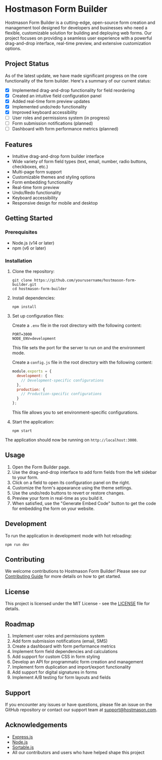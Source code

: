 # Hostmason Form Builder

Hostmason Form Builder is a cutting-edge, open-source form creation and management tool designed for developers and businesses who need a flexible, customizable solution for building and deploying web forms. Our project focuses on providing a seamless user experience with a powerful drag-and-drop interface, real-time preview, and extensive customization options.

## Project Status

As of the latest update, we have made significant progress on the core functionality of the form builder. Here's a summary of our current status:

- [x] Implemented drag-and-drop functionality for field reordering
- [x] Created an intuitive field configuration panel
- [x] Added real-time form preview updates
- [x] Implemented undo/redo functionality
- [x] Improved keyboard accessibility
- [ ] User roles and permissions system (in progress)
- [ ] Form submission notifications (planned)
- [ ] Dashboard with form performance metrics (planned)

## Features

- Intuitive drag-and-drop form builder interface
- Wide variety of form field types (text, email, number, radio buttons, checkboxes, etc.)
- Multi-page form support
- Customizable themes and styling options
- Form embedding functionality
- Real-time form preview
- Undo/Redo functionality
- Keyboard accessibility
- Responsive design for mobile and desktop

## Getting Started

### Prerequisites

- Node.js (v14 or later)
- npm (v6 or later)

### Installation

1. Clone the repository:
   ```
   git clone https://github.com/yourusername/hostmason-form-builder.git
   cd hostmason-form-builder
   ```

2. Install dependencies:
   ```
   npm install
   ```

3. Set up configuration files:
   
   Create a `.env` file in the root directory with the following content:
   ```
   PORT=3000
   NODE_ENV=development
   ```
   
   This file sets the port for the server to run on and the environment mode.

   Create a `config.js` file in the root directory with the following content:
   ```javascript
   module.exports = {
     development: {
       // Development-specific configurations
     },
     production: {
       // Production-specific configurations
     }
   };
   ```
   
   This file allows you to set environment-specific configurations.

4. Start the application:
   ```
   npm start
   ```

The application should now be running on `http://localhost:3000`.

## Usage

1. Open the Form Builder page.
2. Use the drag-and-drop interface to add form fields from the left sidebar to your form.
3. Click on a field to open its configuration panel on the right.
4. Customize the form's appearance using the theme settings.
5. Use the undo/redo buttons to revert or restore changes.
6. Preview your form in real-time as you build it.
7. When satisfied, use the "Generate Embed Code" button to get the code for embedding the form on your website.

## Development

To run the application in development mode with hot reloading:

```
npm run dev
```

## Contributing

We welcome contributions to Hostmason Form Builder! Please see our [Contributing Guide](CONTRIBUTING.md) for more details on how to get started.

## License

This project is licensed under the MIT License - see the [LICENSE](LICENSE) file for details.

## Roadmap

1. Implement user roles and permissions system
2. Add form submission notifications (email, SMS)
3. Create a dashboard with form performance metrics
4. Implement form field dependencies and calculations
5. Add support for custom CSS in form styling
6. Develop an API for programmatic form creation and management
7. Implement form duplication and import/export functionality
8. Add support for digital signatures in forms
9. Implement A/B testing for form layouts and fields

## Support

If you encounter any issues or have questions, please file an issue on the GitHub repository or contact our support team at support@hostmason.com.

## Acknowledgements

- [Express.js](https://expressjs.com/)
- [Node.js](https://nodejs.org/)
- [Sortable.js](https://github.com/SortableJS/Sortable)
- All our contributors and users who have helped shape this project
